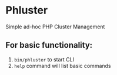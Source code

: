 # Phluster

Simple ad-hoc PHP Cluster Management

## For basic functionality:

1.  `bin/phluster` to start CLI
2.  `help` command will list basic commands

